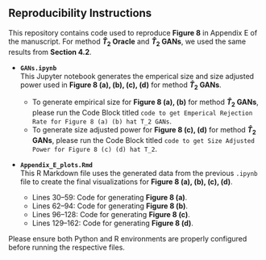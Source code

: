## Reproducibility Instructions

This repository contains code used to reproduce **Figure 8** in Appendix E of the manuscript. For method **$\hat T_2$ Oracle** and **$\hat T_2$ GANs**, we used the same results from **Section 4.2**.

  - **`GANs.ipynb`**  
    This Jupyter notebook generates the emperical size and size adjusted power used in **Figure 8 (a), (b), (c), (d)** for method **$\hat T_2$ GANs**. 
    - To generate empirical size for **Figure 8 (a), (b)** for method **$\hat T_2$ GANs**, please run the Code Block titled `code to get Emperical Rejection Rate for Figure 8 (a) (b) hat T_2 GANs`.
    - To generate size adjusted power for **Figure 8 (c), (d)** for method **$\hat T_2$ GANs**, please run the Code Block titled `code to get Size Adjusted Power for Figure 8 (c) (d) hat T_2`.
    
  - **`Appendix_E_plots.Rmd`**  
    This R Markdown file uses the generated data from the previous `.ipynb` file to create the final visualizations for **Figure 8 (a), (b), (c), (d)**.  
    - Lines 30–59: Code for generating **Figure 8 (a)**. 
    - Lines 62–94: Code for generating **Figure 8 (b)**.
    - Lines 96–128: Code for generating **Figure 8 (c)**.
    - Lines 129–162: Code for generating **Figure 8 (d)**.
    
Please ensure both Python and R environments are properly configured before running the respective files.
